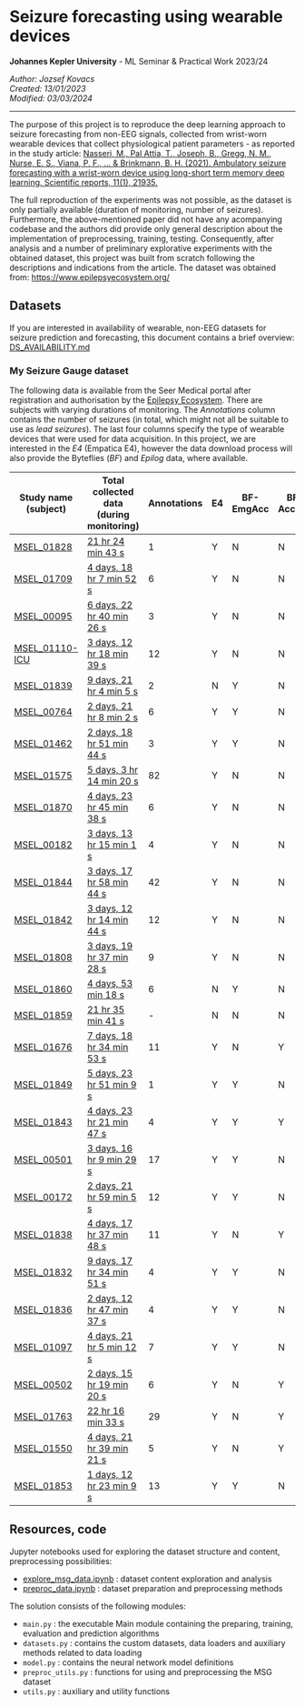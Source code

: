 Seizure forecasting using wearable devices
==================================
**Johannes Kepler University** - ML Seminar & Practical Work 2023/24  

*Author: Jozsef Kovacs*  
*Created: 13/01/2023*  
*Modified: 03/03/2024*

---

The purpose of this project is to reproduce the deep learning approach to seizure forecasting from non-EEG signals,
collected from wrist-worn wearable devices that collect physiological patient parameters - as reported in the study
article:
    [Nasseri, M., Pal Attia, T., Joseph, B., Gregg, N. M., Nurse, E. S., Viana, P. F., ... & Brinkmann, B. H. (2021).
    Ambulatory seizure forecasting with a wrist-worn device using long-short term memory deep learning.
    Scientific reports, 11(1), 21935.](https://www.nature.com/articles/s41598-021-01449-2)

The full reproduction of the experiments was not possible, as the dataset is only partially available (duration of
monitoring, number of seizures). Furthermore, the above-mentioned paper did not have any acompanying codebase and
the authors did provide only general description about the implementation of preprocessing, training, testing.
Consequently, after analysis and a number of preliminary explorative experiments with the obtained dataset, 
this project was built from scratch following  the descriptions and indications from the article. 
The dataset was obtained from: https://www.epilepsyecosystem.org/

## Datasets

If you are interested in availability of wearable, non-EEG datasets for seizure prediction and forecasting, 
this document contains a brief overview: [DS_AVAILABILITY.md](DS_AVAILABILITY.md)   

### My Seizure Gauge dataset  

The following data is available from the Seer Medical portal after registration and authorisation by the 
[Epilepsy Ecosystem](https://www.epilepsyecosystem.org/). There are subjects with varying durations of
monitoring. The *Annotations* column contains the number of seizures (in total, which might not all be 
suitable to use as *lead seizures*). The last four columns specify the type of wearable devices that were
used for data acquisition. In this project, we are interested in the *E4* (Empatica E4), however the data
download process will also provide the Byteflies (*BF*) and *Epilog* data, where available.   


| Study name (subject)                                                                       | Total collected data (during monitoring)                                                              | Annotations | E4 | BF-EmgAcc | BF-AccPpg | Epilog |
|--------------------------------------------------------------------------------------------| ----------------------------------------------------------------------------------------------------- | ----------- | -- | --------- | --------- | ------ |
| [MSEL_01828](https://app.seermedical.com/studies/9ef709ff-51f6-493f-aabb-3fa8eb3eca12)     | [21 hr 24 min 43 s](https://app.seermedical.com/studies/9ef709ff-51f6-493f-aabb-3fa8eb3eca12)         | 1           | Y  | N         | N         | N      |
| [MSEL_01709](https://app.seermedical.com/studies/f12d339c-9e10-4990-a22f-daf026c3fd71)     | [4 days, 18 hr 7 min 52 s](https://app.seermedical.com/studies/f12d339c-9e10-4990-a22f-daf026c3fd71)  | 6           | Y  | N         | N         | N      |
| [MSEL_00095](https://app.seermedical.com/studies/ab50e3dd-4901-4efb-a08a-bc4123fd793d)     | [6 days, 22 hr 40 min 26 s](https://app.seermedical.com/studies/ab50e3dd-4901-4efb-a08a-bc4123fd793d) | 3           | Y  | N         | N         | N      |
| [MSEL_01110-ICU](https://app.seermedical.com/studies/ab1d9a55-190a-431f-ad31-653e137f584c) | [3 days, 12 hr 18 min 39 s](https://app.seermedical.com/studies/ab1d9a55-190a-431f-ad31-653e137f584c) | 12          | Y  | N         | N         | N      |
| [MSEL_01839](https://app.seermedical.com/studies/339e629a-588a-4581-8bca-339202ae1c46)     | [9 days, 21 hr 4 min 5 s](https://app.seermedical.com/studies/339e629a-588a-4581-8bca-339202ae1c46)   | 2           | N  | Y         | N         | N      |
| [MSEL_00764](https://app.seermedical.com/studies/d56246f3-aa34-444d-9d95-28920c1e3507)     | [2 days, 21 hr 8 min 2 s](https://app.seermedical.com/studies/d56246f3-aa34-444d-9d95-28920c1e3507)   | 6           | Y  | Y         | N         | N      |
| [MSEL_01462](https://app.seermedical.com/studies/6dc191c3-45c0-4990-bdf0-8dc6060d1f6e)     | [2 days, 18 hr 51 min 44 s](https://app.seermedical.com/studies/6dc191c3-45c0-4990-bdf0-8dc6060d1f6e) | 3           | Y  | Y         | N         | N      |
| [MSEL_01575](https://app.seermedical.com/studies/3112c100-d71e-438f-96e5-4defc3b9cfa7)     | [5 days, 3 hr 14 min 20 s](https://app.seermedical.com/studies/3112c100-d71e-438f-96e5-4defc3b9cfa7)  | 82          | Y  | N         | N         | N      |
| [MSEL_01870](https://app.seermedical.com/studies/d047df75-f5ea-4e67-8bde-40eae6125016)     | [4 days, 23 hr 45 min 38 s](https://app.seermedical.com/studies/d047df75-f5ea-4e67-8bde-40eae6125016) | 6           | Y  | N         | N         | N      |
| [MSEL_00182](https://app.seermedical.com/studies/c5f9c2a1-81c5-404c-ae40-e55b606e4cd1)     | [3 days, 13 hr 15 min 1 s](https://app.seermedical.com/studies/c5f9c2a1-81c5-404c-ae40-e55b606e4cd1)  | 4           | Y  | N         | N         | N      |
| [MSEL_01844](https://app.seermedical.com/studies/bab85744-4040-4496-b35e-dfb1ed638b73)     | [3 days, 17 hr 58 min 44 s](https://app.seermedical.com/studies/bab85744-4040-4496-b35e-dfb1ed638b73) | 42          | Y  | N         | N         | N      |
| [MSEL_01842](https://app.seermedical.com/studies/72397e46-c424-4580-af50-1c460894664d)     | [3 days, 12 hr 14 min 44 s](https://app.seermedical.com/studies/72397e46-c424-4580-af50-1c460894664d) | 12          | Y  | N         | N         | N      |
| [MSEL_01808](https://app.seermedical.com/studies/fba0f4f1-29c5-4387-b076-c6f788bbcaca)     | [3 days, 19 hr 37 min 28 s](https://app.seermedical.com/studies/fba0f4f1-29c5-4387-b076-c6f788bbcaca) | 9           | Y  | N         | N         | N      |
| [MSEL_01860](https://app.seermedical.com/studies/446364b3-ccb3-4927-8a32-f70ab0f5aa13)     | [4 days, 53 min 18 s](https://app.seermedical.com/studies/446364b3-ccb3-4927-8a32-f70ab0f5aa13)       | 6           | N  | Y         | N         | Y      |
| [MSEL_01859](https://app.seermedical.com/studies/fa0ddd6c-49e7-4fca-a2e6-6f93cd4f31e7)     | [21 hr 35 min 41 s](https://app.seermedical.com/studies/fa0ddd6c-49e7-4fca-a2e6-6f93cd4f31e7)         | \-          | N  | N         | N         | Y      |
| [MSEL_01676](https://app.seermedical.com/studies/2cec788f-8577-4142-bd5e-696a72fcdcda)     | [7 days, 18 hr 34 min 53 s](https://app.seermedical.com/studies/2cec788f-8577-4142-bd5e-696a72fcdcda) | 11          | Y  | N         | Y         | N      |
| [MSEL_01849](https://app.seermedical.com/studies/e41cb887-67a4-4f24-bdf3-a2b7fb94d67d)     | [5 days, 23 hr 51 min 9 s](https://app.seermedical.com/studies/e41cb887-67a4-4f24-bdf3-a2b7fb94d67d)  | 1           | Y  | Y         | N         | N      |
| [MSEL_01843](https://app.seermedical.com/studies/069d4a4e-35cc-44cd-874a-d68d27d0a620)     | [4 days, 23 hr 21 min 47 s](https://app.seermedical.com/studies/069d4a4e-35cc-44cd-874a-d68d27d0a620) | 4           | Y  | Y         | Y         | N      |
| [MSEL_00501](https://app.seermedical.com/studies/4f88cf00-8bf3-43fd-970d-9e434acf6edb)     | [3 days, 16 hr 9 min 29 s](https://app.seermedical.com/studies/4f88cf00-8bf3-43fd-970d-9e434acf6edb)  | 17          | Y  | Y         | N         | N      |
| [MSEL_00172](https://app.seermedical.com/studies/92434006-5506-4d4a-97e4-f7232dfd68bd)     | [2 days, 21 hr 59 min 5 s](https://app.seermedical.com/studies/92434006-5506-4d4a-97e4-f7232dfd68bd)  | 12          | Y  | Y         | N         | N      |
| [MSEL_01838](https://app.seermedical.com/studies/372482db-bcd8-4c79-85aa-16de76d8df69)     | [4 days, 17 hr 37 min 48 s](https://app.seermedical.com/studies/372482db-bcd8-4c79-85aa-16de76d8df69) | 11          | Y  | N         | Y         | N      |
| [MSEL_01832](https://app.seermedical.com/studies/240cbd53-3c68-4358-b30b-52a50c55c6f0)     | [9 days, 17 hr 34 min 51 s](https://app.seermedical.com/studies/240cbd53-3c68-4358-b30b-52a50c55c6f0) | 4           | Y  | Y         | N         | N      |
| [MSEL_01836](https://app.seermedical.com/studies/d4a2290e-b602-4ff3-9a07-b92e851b7c94)     | [2 days, 12 hr 47 min 37 s](https://app.seermedical.com/studies/d4a2290e-b602-4ff3-9a07-b92e851b7c94) | 4           | Y  | Y         | N         | N      |
| [MSEL_01097](https://app.seermedical.com/studies/fff9aaa9-b104-46e8-9227-b1b76d6f333e)     | [4 days, 21 hr 5 min 12 s](https://app.seermedical.com/studies/fff9aaa9-b104-46e8-9227-b1b76d6f333e)  | 7           | Y  | Y         | N         | N      |
| [MSEL_00502](https://app.seermedical.com/studies/19c473e1-14a3-4957-aab5-a5e0f59bc947)     | [2 days, 15 hr 19 min 20 s](https://app.seermedical.com/studies/19c473e1-14a3-4957-aab5-a5e0f59bc947) | 6           | Y  | N         | Y         | N      |
| [MSEL_01763](https://app.seermedical.com/studies/5feefd8a-fdc5-4b9c-8f2e-cba554d0398e)     | [22 hr 16 min 33 s](https://app.seermedical.com/studies/5feefd8a-fdc5-4b9c-8f2e-cba554d0398e)         | 29          | Y  | N         | Y         | N      |
| [MSEL_01550](https://app.seermedical.com/studies/1260d1ec-ba45-4360-8d64-99e5b8e2b3a4)     | [4 days, 21 hr 39 min 21 s](https://app.seermedical.com/studies/1260d1ec-ba45-4360-8d64-99e5b8e2b3a4) | 5           | Y  | N         | Y         | N      |
| [MSEL_01853](https://app.seermedical.com/studies/82730685-2ac8-4be4-a297-1167008bc7d7)     | [1 days, 12 hr 23 min 9 s](https://app.seermedical.com/studies/82730685-2ac8-4be4-a297-1167008bc7d7)  | 13          | Y  | Y         | N         | N      |


## Resources, code

Jupyter notebooks used for exploring the dataset structure and content, preprocessing possibilities:
* [explore_msg_data.ipynb](explore_msg_data.ipynb)  :   dataset content exploration and analysis  
* [preproc_data.ipynb](preproc_data.ipynb)       :   dataset preparation and preprocessing methods  

The solution consists of the following modules:  
* `main.py`     : the executable Main module containing the preparing, training, evaluation and prediction algorithms
* `datasets.py` : contains the custom datasets, data loaders and auxiliary methods related to data loading
* `model.py`    : contains the neural network model definitions
* `preproc_utils.py`    : functions for using and preprocessing the MSG dataset
* `utils.py`    : auxiliary and utility functions